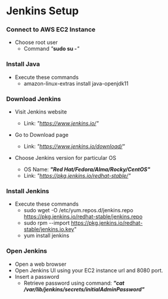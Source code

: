 # Jenkins Setup

### Connect to AWS EC2 Instance
- Choose root user
  * Command _"_**sudo su -**_"_
  
### Install Java
- Execute these commands
  *  amazon-linux-extras install java-openjdk11

### Download Jenkins
- Visit Jenkins website
  * Link: _"https://www.jenkins.io/"_
  
- Go to Download page
  * Link: _"https://www.jenkins.io/download/"_
  
- Choose Jenkins version for particular OS
  * OS Name: _**"Red Hat/Fedora/Alma/Rocky/CentOS"**_
  * Link: _"https://pkg.jenkins.io/redhat-stable/"_

### Install Jenkins
- Execute these commands
  *  sudo wget -O /etc/yum.repos.d/jenkins.repo https://pkg.jenkins.io/redhat-stable/jenkins.repo
  *  sudo rpm --import https://pkg.jenkins.io/redhat-stable/jenkins.io.key" 
  *  yum install jenkins

### Open Jenkins 
- Open a web browser
- Open Jenkins UI using your EC2 instance url and 8080 port.
- Insert a password
  * Retrieve password using command: _**"cat /var/lib/jenkins/secrets/initialAdminPassword"**_


